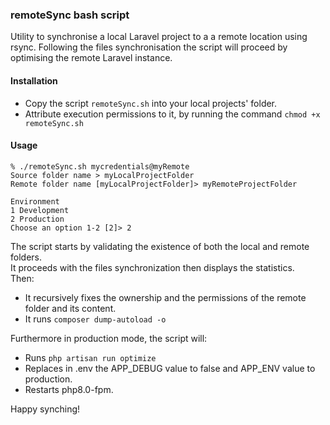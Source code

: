 ### remoteSync bash script
Utility to synchronise a local Laravel project to a a remote location using rsync.
Following the files synchronisation the script will proceed by optimising the remote Laravel instance.

#### Installation
- Copy the script `remoteSync.sh` into your local projects' folder. 
- Attribute execution permissions to it, by running the command `chmod +x remoteSync.sh`

#### Usage
```
% ./remoteSync.sh mycredentials@myRemote
Source folder name > myLocalProjectFolder
Remote folder name [myLocalProjectFolder]> myRemoteProjectFolder

Environment 
1 Development
2 Production
Choose an option 1-2 [2]> 2
```

The script starts by validating the existence of both the local and remote folders.  
It proceeds with the files synchronization then displays the statistics.  
Then:
- It recursively fixes the ownership and the permissions of the remote folder and its content.
- It runs `composer dump-autoload -o`

Furthermore in production mode, the script will:
- Runs `php artisan run optimize`
- Replaces in .env the APP_DEBUG value to false and APP_ENV value to production.
- Restarts php8.0-fpm.  
  
Happy synching!
